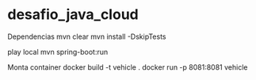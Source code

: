 # desafio_java_cloud





Dependencias
mvn clear 
mvn install -DskipTests

play local
mvn spring-boot:run

Monta container
docker build -t vehicle .
docker run -p 8081:8081 vehicle